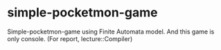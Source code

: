 # simple-pocketmon-game
Simple-pocketmon-game using Finite Automata model. And this game is only console. (For report, lecture::Compiler)
